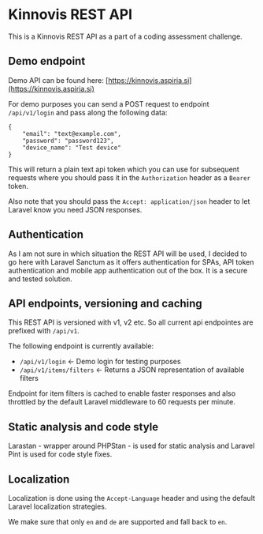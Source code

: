 # Kinnovis REST API

This is a Kinnovis REST API as a part of a coding assessment challenge.

## Demo endpoint

Demo API can be found here: [https://kinnovis.aspiria.si](https://kinnovis.aspiria.si)

For demo purposes you can send a POST request to endpoint `/api/v1/login` and pass along the following data:

```
{
	"email": "text@example.com",
	"password": "password123",
	"device_name": "Test device"
}
```

This will return a plain text api token which you can use for subsequent requests where you should pass it in the `Authorization` header as a `Bearer` token.

Also note that you should pass the `Accept: application/json` header to let Laravel know you need JSON responses.

## Authentication

As I am not sure in which situation the REST API will be used, I decided to go here with Laravel Sanctum as it offers authentication for SPAs, API token authentication and mobile app authentication out of the box. It is a secure and tested solution.

## API endpoints, versioning and caching

This REST API is versioned with v1, v2 etc. So all current api endpointes are prefixed with `/api/v1`.

The following endpoint is currently available:

- `/api/v1/login` <- Demo login for testing purposes
- `/api/v1/items/filters` <- Returns a JSON representation of available filters

Endpoint for item filters is cached to enable faster responses and also throttled by the default Laravel middleware to 60 requests per minute.


## Static analysis and code style

Larastan - wrapper around PHPStan - is used for static analysis and Laravel Pint is used for code style fixes.


## Localization

Localization is done using the `Accept-Language` header and using the default Laravel localization strategies. 

We make sure that only `en` and `de` are supported and fall back to `en`. 
